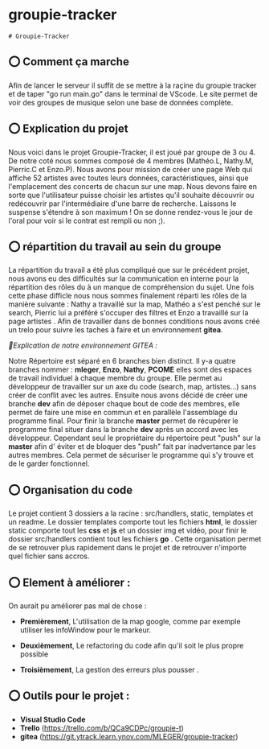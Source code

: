 
# groupie-tracker
	# Groupie-Tracker

## :o: Comment ça marche 
 Afin de lancer le serveur il suffit de se mettre à la raçine du groupie tracker et de taper "go run main.go" dans le terminal de VScode. Le site permet de voir des groupes de musique selon une base de données complète.

## :o: Explication du projet

Nous voici dans le projet Groupie-Tracker, il est joué par groupe de 3 ou 4. De notre coté nous sommes composé de 4 membres (Mathéo.L, Nathy.M, Pierric.C et Enzo.P).
Nous avons pour mission de créer une page Web qui affiche 52 artistes avec toutes leurs données, caractéristiques, ainsi que l'emplacement des concerts de chacun sur une map.
Nous devons faire en sorte que l'utilisateur puisse choisir les artistes qu'il souhaite découvrir ou redécouvrir par l'intermédiaire d'une barre de recherche.
Laissons le suspense s'étendre à son maximum !
On se donne rendez-vous le jour de l'oral pour voir si le contrat est rempli ou non ;).

## :o: répartition du travail au sein du groupe

La répartition du travail a été plus compliqué que sur le précédent projet, nous avons eu des difficultés sur la communication en interne pour la répartition des rôles du à un manque de compréhension du sujet. Une fois cette phase difficle nous nous sommes finalement réparti les rôles de la manière suivante : Nathy a travaillé sur la map, Mathéo a s'est penché sur le search, Pierric lui a préféré s'occuper des filtres et Enzo a travaillé sur la page artistes  . Afin de travailler dans de bonnes conditions nous avons créé un trelo pour suivre les taches à faire et un environnement **gitea**.

*:small_red_triangle:Explication de notre environnement GITEA :*

Notre Répertoire est séparé en 6 branches bien distinct. Il y-a quatre branches nommer : **mleger**, **Enzo**, **Nathy**, **PCOME** elles sont des espaces de travail individuel à chaque membre du groupe. Elle permet au développeur de travailler sur un axe du code (search, map, artistes...) sans créer de conflit avec les autres. Ensuite nous avons décidé de créer une branche **dev** afin de déposer chaque bout de code des membres, elle permet de faire une mise en commun et en parallèle l'assemblage du programme final. Pour finir la branche **master** permet de récupérer le programme final situer dans la branche **dev** après un accord avec les développeur. Cependant seul le propriétaire du répertoire peut "push" sur la **master** afin d' éviter et de bloquer des "push" fait par inadvertance par les autres membres. Cela permet de sécuriser le programme qui s'y trouve et de le garder fonctionnel.

## :o: Organisation du code 

Le projet contient 3 dossiers a la racine : src/handlers, static, templates et un readme. Le dossier templates comporte tout les fichiers **html**, le dossier static comporte tout les **css** et **js** et un dossier img et vidéo, pour finir le dossier src/handlers contient tout les fichiers **go**  . Cette organisation permet de se retrouver plus rapidement dans le projet et de retrouver n'importe quel fichier sans accros.

## :o: Element à améliorer :

On aurait pu améliorer pas mal de chose :
- **Premièrement**, L'utilisation de la map google, comme par exemple utiliser les infoWindow pour le markeur.

- **Deuxièmement**, Le refactoring du code afin qu'il soit le plus propre possible 

- **Troisièmement**, La gestion des erreurs plus pousser . 


## :o: Outils pour le projet :
- **Visual Studio Code**
- **Trello** (https://trello.com/b/QCa9CDPc/groupie-t)
- **gitea** (https://git.ytrack.learn.ynov.com/MLEGER/groupie-tracker)
